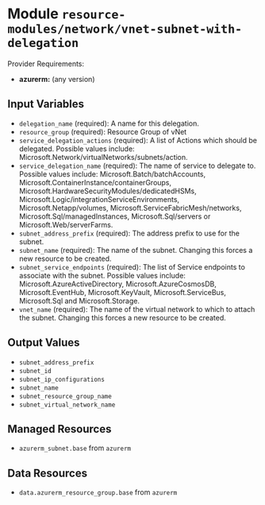 
# Module `resource-modules/network/vnet-subnet-with-delegation`

Provider Requirements:
* **azurerm:** (any version)

## Input Variables
* `delegation_name` (required): A name for this delegation.
* `resource_group` (required): Resource Group of vNet
* `service_delegation_actions` (required): A list of Actions which should be delegated. Possible values include: Microsoft.Network/virtualNetworks/subnets/action.
* `service_delegation_name` (required): The name of service to delegate to. Possible values include: Microsoft.Batch/batchAccounts, Microsoft.ContainerInstance/containerGroups, Microsoft.HardwareSecurityModules/dedicatedHSMs, Microsoft.Logic/integrationServiceEnvironments, Microsoft.Netapp/volumes, Microsoft.ServiceFabricMesh/networks, Microsoft.Sql/managedInstances, Microsoft.Sql/servers or Microsoft.Web/serverFarms.
* `subnet_address_prefix` (required): The address prefix to use for the subnet.
* `subnet_name` (required): The name of the subnet. Changing this forces a new resource to be created.
* `subnet_service_endpoints` (required): The list of Service endpoints to associate with the subnet. Possible values include: Microsoft.AzureActiveDirectory, Microsoft.AzureCosmosDB, Microsoft.EventHub, Microsoft.KeyVault, Microsoft.ServiceBus, Microsoft.Sql and Microsoft.Storage.
* `vnet_name` (required): The name of the virtual network to which to attach the subnet. Changing this forces a new resource to be created.

## Output Values
* `subnet_address_prefix`
* `subnet_id`
* `subnet_ip_configurations`
* `subnet_name`
* `subnet_resource_group_name`
* `subnet_virtual_network_name`

## Managed Resources
* `azurerm_subnet.base` from `azurerm`

## Data Resources
* `data.azurerm_resource_group.base` from `azurerm`

